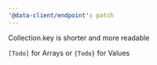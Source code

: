 ```yaml
---
'@data-client/endpoint': patch
---
```


Collection.key is shorter and more readable

`[Todo]` for Arrays or `{Todo}` for Values
